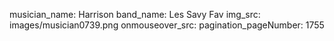 musician_name: Harrison
band_name: Les Savy Fav
img_src: images/musician0739.png
onmouseover_src: 
pagination_pageNumber: 1755